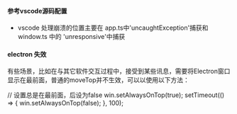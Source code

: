 #### 参考vscode源码配置

- vscode 处理崩溃的位置主要在 app.ts中'uncaughtException'捕获和 window.ts 中的
'unresponsive'中捕获

#### electron 失效
有些场景，比如在与其它软件交互过程中，接受到某些讯息，需要将Electron窗口显示在最前面，普通的moveTop并不生效，可以以使用以下方法：

// 设置总是在最前面，后设为false
win.setAlwaysOnTop(true);
setTimeout(() => {
  win.setAlwaysOnTop(false);
}, 100);